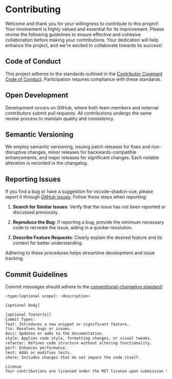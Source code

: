# Contributing

Welcome and thank you for your willingness to contribute to this project! Your involvement is highly valued and essential for its improvement. Please review the following guidelines to ensure effective and cohesive collaboration before making your contributions. Your dedication will help enhance the project, and we're excited to collaborate towards its success!

## Code of Conduct

This project adheres to the standards outlined in the [Contributor Covenant Code of Conduct](./CODE_OF_CONDUCT.md). Participation requires compliance with these standards.

## Open Development

Development occurs on GitHub, where both team members and external contributors submit pull requests. All contributions undergo the same review process to maintain quality and consistency.

## Semantic Versioning

We employ semantic versioning, issuing patch releases for fixes and non-disruptive changes, minor releases for backwards-compatible enhancements, and major releases for significant changes. Each notable alteration is recorded in the changelog.

## Reporting Issues

If you find a bug or have a suggestion for vscode-shadcn-vue, please report it through [GitHub issues](https://github.com/jon-jc/shadcn-ui-vscode-extension/issues). Follow these steps when reporting:

1. **Search for Similar Issues**: Verify that the issue has not been reported or discussed previously.

2. **Reproduce the Bug**: If reporting a bug, provide the minimum necessary code to recreate the issue, aiding in a quicker resolution.

3. **Describe Feature Requests**: Clearly explain the desired feature and its context for better understanding.

Adhering to these procedures helps streamline development and issue tracking.

## Commit Guidelines

Commit messages should adhere to the [conventional-changelog standard](https://www.conventionalcommits.org/en/v1.0.0/):

```bash
<type>[optional scope]: <description>

[optional body]

[optional footer(s)]
Commit Types:
feat: Introduces a new snippet or significant feature.
fix: Resolves bugs or issues.
docs: Updates or adds to the documentation.
style: Applies code style, formatting changes, or visual tweaks.
refactor: Refines code structure without altering functionality.
perf: Enhances performance.
test: Adds or modifies tests.
chore: Includes changes that do not impact the code itself.

License
Your contributions are licensed under the MIT license upon submission to this repository.
```
